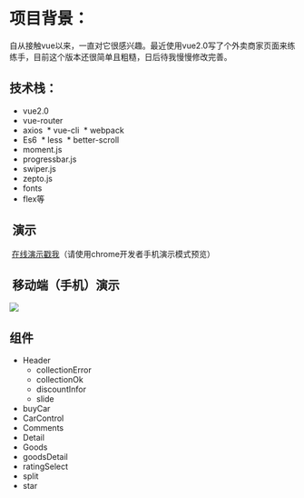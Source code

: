   项目背景：
===
  自从接触vue以来，一直对它很感兴趣。最近使用vue2.0写了个外卖商家页面来练练手，目前这个版本还很简单且粗糙，日后待我慢慢修改完善。

  技术栈：
---
  * vue2.0
  * vue-router
  * axios
  * vue-cli
  * webpack
  * Es6
  * less
  * better-scroll
  * moment.js
  * progressbar.js
  * swiper.js
  * zepto.js
  * fonts
  * flex等

  演示
 ---
  [在线演示戳我](https://lp0896.github.io "点击链接显示")（请使用chrome开发者手机演示模式预览）
  
  移动端（手机）演示
 ---
  ![](https://lp0896.github.io/erweima.png)

  组件
---
* Header
  * collectionError
  * collectionOk
  * discountInfor
  * slide
* buyCar
* CarControl
* Comments
* Detail
* Goods
* goodsDetail    
* ratingSelect
* split
* star
